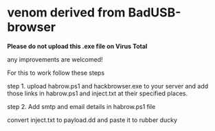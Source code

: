 # venom derived from BadUSB-browser

**Please do not upload this .exe file on Virus Total**

any improvements are welcomed! 

For this to work follow these steps

step 1. upload habrow.ps1 and hackbrowser.exe to your server and add those links in habrow.ps1 and inject.txt at their specified places.

step 2. Add smtp and email details in habrow.ps1 file 

convert inject.txt to payload.dd and paste it to rubber ducky
